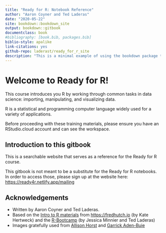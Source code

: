 ```yaml
--- 
title: "Ready for R: Notebook Reference"
author: "Aaron Coyner and Ted Laderas"
date: "2020-05-22"
site: bookdown::bookdown_site
output: bookdown::gitbook
documentclass: book
#bibliography: [book.bib, packages.bib]
biblio-style: apalike
link-citations: yes
github-repo: laderast/ready_for_r_site
description: "This is a minimal example of using the bookdown package to write a book. The output format for this example is bookdown::gitbook."
---
```


# Welcome to Ready for R!

This course introduces you R by working through common tasks in data science: importing, manipulating, and visualizing data. 

R is a statistical and programming computer language widely used for a variety of applications.

Before proceeding with these training materials, please ensure you have an RStudio.cloud account and can see the workspace.


## Introduction to this gitbook

This is a searchable website that serves as a reference for the Ready for R course.

This gitbook is not meant to be a substitute for the Ready for R notebooks. In order to access those, please sign up at the website here: https://ready4r.netlify.app/mailing

## Acknowledgements

- Written by Aaron Coyner and Ted Laderas.
- Based on the [Intro to R materials](https://github.com/fredhutchio/R_intro) from https://fredhutch.io (by Kate Hertweck) and the [R-Bootcamp](https://r-bootcamp.netlify.app) (by Jessica Minnier and Ted Laderas)
- Images gratefully used from [Allison Horst](https://github.com/allisonhorst/stats-illustrations) and [Garrick Aden-Buie](https://github.com/gadenbuie/tidyexplain)


